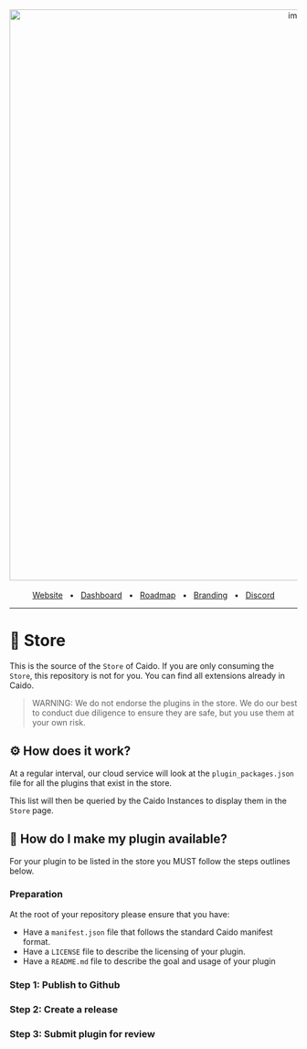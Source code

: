 <div align="center">
  <img width="1000" alt="image" src="https://user-images.githubusercontent.com/6225588/211916659-567751d1-0225-402b-9141-4145c18b0834.png">

  <br />
  <br />
  <a href="https://caido.io/">Website</a>
  <span>&nbsp;&nbsp;•&nbsp;&nbsp;</span>
  <a href="https://dashboard.caido.io/">Dashboard</a>
  <span>&nbsp;&nbsp;•&nbsp;&nbsp;</span>
  <a href="https://links.caido.io/roadmap">Roadmap</a>
  <span>&nbsp;&nbsp;•&nbsp;&nbsp;</span>
  <a href="https://github.com/caido/caido/tree/main/brand">Branding</a>
  <span>&nbsp;&nbsp;•&nbsp;&nbsp;</span>
  <a href="https://links.caido.io/www-discord" target="_blank">Discord</a>
  <br />
  <hr />
</div>

# 🔗 Store

This is the source of the `Store` of Caido.
If you are only consuming the `Store`, this repository is not for you. You can find all extensions already in Caido.

> WARNING: We do not endorse the plugins in the store. We do our best to conduct due diligence to ensure they are safe, but you use them at your own risk.

## ⚙️ How does it work?

At a regular interval, our cloud service will look at the `plugin_packages.json` file for all the plugins that exist in the store.

This list will then be queried by the Caido Instances to display them in the `Store` page.

## 🤔 How do I make my plugin available?

For your plugin to be listed in the store you MUST follow the steps outlines below.

### Preparation

At the root of your repository please ensure that you have:

- Have a `manifest.json` file that follows the standard Caido manifest format.
- Have a `LICENSE` file to describe the licensing of your plugin.
- Have a `README.md` file to describe the goal and usage of your plugin

### Step 1: Publish to Github

### Step 2: Create a release

### Step 3: Submit plugin for review
